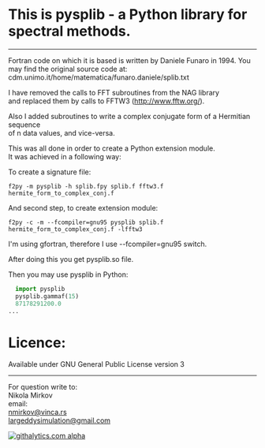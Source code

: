 This is pysplib - a Python library for spectral methods.
=========================================================


--------------
Fortran code on which it is based is written by Daniele Funaro in 1994.
You may find the original source code at:  
cdm.unimo.it/home/matematica/funaro.daniele/splib.txt


I have removed the calls to FFT subroutines from the NAG library  
and replaced them by calls to FFTW3 (http://www.fftw.org/).  
  
Also I added subroutines to write a complex conjugate form of a Hermitian sequence  
of n data values, and vice-versa.  
  
This was all done in order to create a Python extension module.   
It was achieved in a following way:  
  
  
To create a signature file: 
``` 
f2py -m pysplib -h splib.fpy splib.f fftw3.f hermite_form_to_complex_conj.f
```  

And second step, to create extension module:  
```
f2py -c -m --fcompiler=gnu95 pysplib splib.f hermite_form_to_complex_conj.f -lfftw3  
```
  
I'm using gfortran, therefore I use --fcompiler=gnu95 switch.  


After doing this you get pysplib.so file.  

Then you may use pysplib in Python:  
```python
  import pysplib
  pysplib.gammaf(15)
  87178291200.0
...
```
  
# Licence:    
Available under GNU General Public License version 3  
  
  
--------------
For question write to:  
Nikola Mirkov   
email:  
nmirkov@vinca.rs  
largeddysimulation@gmail.com  
  
[![githalytics.com
alpha](https://cruel-carlota.pagodabox.com/3523d5840db5d0347b41d8003e5ceabf
"githalytics.com")](http://githalytics.com/nikola-m/pysplib)  

